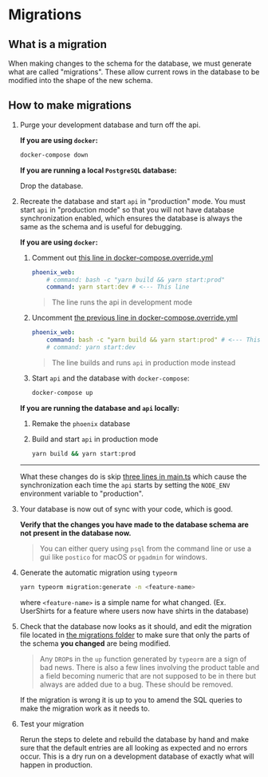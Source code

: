 # Migrations

## What is a migration

When making changes to the schema for the database, we must generate what are
called "migrations". These allow current rows in the database to be modified
into the shape of the new schema.

## How to make migrations

1. Purge your development database and turn off the api.

    **If you are using `docker`:**

    ```bash
    docker-compose down
    ```

    **If you are running a local `PostgreSQL` database:**

    Drop the database.

2. Recreate the database and start `api` in "production" mode.
    You must start `api` in "production mode" so that you will not have database
    synchronization enabled, which ensures the database is always the same as
    the schema and is useful for debugging.

    **If you are using `docker`:**
    1. Comment out [this line in docker-compose.override.yml](../docker-compose.override.yml#L16)

        ```yaml
        phoenix_web:
            # command: bash -c "yarn build && yarn start:prod"
            command: yarn start:dev # <--- This line
        ```

        > The line runs the api in development mode

    2. Uncomment [the previous line in docker-compose.override.yml](../docker-compose.override.yml#L15)

        ```yaml
        phoenix_web:
            command: bash -c "yarn build && yarn start:prod" # <--- This line
            # command: yarn start:dev
        ```

        > The line builds and runs `api` in production mode instead

    3. Start `api` and the database with `docker-compose`:

        ```bash
        docker-compose up
        ```

    **If you are running the database and `api` locally:**
    1. Remake the `phoenix` database
    2. Build and start `api` in production mode

        ```bash
        yarn build && yarn start:prod
        ```

    ----
    What these changes do is skip [three lines in main.ts](src/main.ts#L24)
    which cause the synchronization each time the `api` starts by setting the
    `NODE_ENV` environment variable to "production".

3. Your database is now out of sync with your code, which is good.

    **Verify that the changes you have made to the database schema are not
    present in the database now.**

    > You can either query using `psql` from the command line or use a gui like
    `postico` for macOS or `pgadmin` for windows.

4. Generate the automatic migration using `typeorm`

    ```bash
    yarn typeorm migration:generate -n <feature-name>
    ```

    where `<feature-name>` is a simple name for what changed.
    (Ex. UserShirts for a feature where users now have shirts in the database)

5. Check that the database now looks as it should, and edit the migration file
    located in [the migrations folder](src/migrations) to make sure that
    only the parts of the schema **you changed** are being modified.

    > Any `DROP`s in the `up` function generated by `typeorm` are a sign of bad
    news. There is also a few lines involving the product table and a field
    becoming numeric that are not supposed to be in there but always are added
    due to a bug. These should be removed.

    If the migration is wrong it is up to you to amend the SQL queries to make
    the migration work as it needs to.

6. Test your migration

    Rerun the steps to delete and rebuild the database by hand and make sure
    that the default entries are all looking as expected and no errors occur.
    This is a dry run on a development database of exactly what will happen in
    production.
